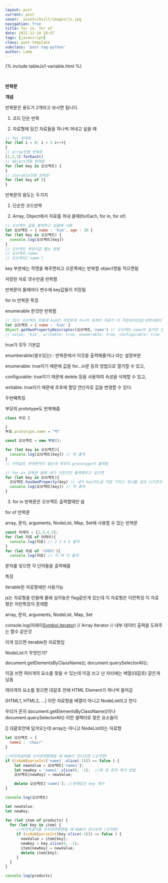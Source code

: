 ```yaml
---
layout: post
current: post
cover:  assets/built/images/js.jpg
navigation: True
title: for in, for of
date: 2021-12-18 18:57
tags: [javascript]
class: post-template
subclass: 'post tag-python'
author: Lome
---
```


<span></span>

{% include tableJs1-variable.html %}

<br>

<strong class="subtitle_fontAwesome">반복문</strong>

<strong class="subtitle2_fontAwesome">개념</strong>

반복문은 용도가 2개라고 보시면 됩니다. 

1. 코드 단순 반복

2. 자료형에 담긴 자료들을 하나씩 꺼내고 싶을 때 

~~~javascript
// for 반복문
for (let i = 0; i < 3 i++){
}
// array전용 반복문
[1,2,3].forEach()
// object전용 반복문
for (let key in 오브젝트) {
}
// iterable전용 반복문
for (let key of ){
}
~~~

반복문의 용도는 두가지

1. 단순한 코드반복

2. Array, Object에서 자료를 꺼내 쓸때(forEach, for in, for of)


~~~javascript
// 오브젝트 값을 출력하고 싶을때 사용
let 오브젝트 = { name : 'kim', age : 30 }
for (let key in 오브젝트) {
  console.log(오브젝트[key])
}
// 오브젝트 특정키값 뽑는 방법
// 오브젝트.name;
// 오브젝트['name']
~~~

key 부분에는 작명을 해주면되고 오른쪽에는 반복할 object명을 적으면됨

저장된 자료 갯수만큼 반복함

반복문이 돌때마다 변수에 key값들이 저장됨

for in 반복문 특징

enumerable 한것만 반복함



~~~javascript
// JS는 오브젝트 만들때 kim만 저장된게 아니라 세개의 자료가 더 저장되어있음(세부내용이 숨겨져 있음)
let 오브젝트 = { name : 'kim' }
Object.getOwnPropertyDescriptor(오브젝트,'name') // 오브젝트.name의 숨겨진 정보를 출력
// value: 'kim', writable: true, enumerable: true, configurable: true
~~~
 
true가 모두 기본값

enumberable(셀수있는) : 반복문에서 이것을 출력해줄거냐 라는 설정부분

enumerable: true이기 때문에 값을 for...in문 등의 방법으로 열거할 수 있고,

configurable: true이기 때문에 delete 등을 사용하여 속성을 삭제할 수 있고,

writable: true이기 때문에 추후에 할당 연산자로 값을 변경할 수 있다.

두번째특징

부모의 prototype도 반복해줌

~~~javascript
class 부모 {

}
부모.prototype.name = "박"

const 오브젝트 = new 부모();

for (let key in 오브젝트){
  console.log(오브젝트[key]) // 박 출력
}
// 아무값도 부여한적이 없는데 부모의 prototype이 출력됨

// for in 반복문 쓸때 내가 가진것만 출력해주고 싶으면
for (let key in 오브젝트){
  오브젝트.hasOwnProperty(key) // 내가 key라는걸 직접 가지고 있냐를 검사 (if문과 같이 사용)
  console.log(오브젝트[key]) // 박 출력
}
~~~

3. for in 반복문은 오브젝트 출력할때만 씀


for of 반복문

array, 문자, arguments, NodeList, Map, Set에 사용할 수 있는 반복문

~~~javascript
const 어레이 = [2,3,4,5];
for (let 자료 of 어레이){
  console.log(자료) // 2 3 4 5 출력
}
for (let 자료 of '어레이'){
  console.log(자료) // 어 레 이 출력 
~~~

문자를 넣으면 각 단어들을 출력해줌

특징

iterable한 자료형에만 사용가능

js는 자료형을 만들때 몰래 심어놓은 flag같은게 있는데 이 자료형은 이런특징 이 자료형은 저런특징이 존재함

array, 문자, arguments, NodeList, Map, Set

console.log(어레이[Symbol.iterator]()) // Array Iterator
// 내부 데이터 출력을 도와주는 함수 같은것

이게 있으면 iterable한 자료형임

NodeList가 무엇인가?

document.getElementsByClassName();
document.querySelectorAll();

이걸 쓰면 여러개의 요소를 찾을 수 있는데 이걸 쓰고 난 자리에는 배열(대갈호) 같은게 남음

여러개의 요소를 찾으면 대갈호 안에 HTML Element가 하나씩 들어감 

[HTML1, HTML2, ...] 이런 자료형을 배열이 아니고 NodeList라고 한다


우리가 흔히 document.getElementsByClassName()이나 document.querySelectorAll() 이런 셀렉터로 찾은 요소들이

[] 대괄호안에 담겨오는데 array는 아니고 NodeList라는 자료형


~~~Javascript
let 오브젝트 = {
  name1 : 'chair'
}

//마지막글자를 숫자로변환했을 때 NaN이 안나오면 (숫자면)
if (isNaN(parseInt('name1'.slice(-1))) == false ) {
    let newValue = 오브젝트['name1'];
    let newKey = 'name1'.slice(0, -1);  //맨 뒷 문자 제거 방법
    오브젝트[newKey] = newValue;

    delete 오브젝트['name1']; //원래있던 key 제거
}

console.log(오브젝트)
~~~

~~~javascript
let newValue;
let newKey;

for (let item of products) {
  for (let key in item) {
     //마지막글자를 숫자로변환했을 때 NaN이 안나오면 (숫자면)
     if (isNaN(parseInt(key.slice(-1))) == false ) {
       newValue = item[key];
       newKey = key.slice(0, -1); 
       item[newKey] = newValue;
       delete item[key]; 
     }
  }
}

console.log(products)
~~~